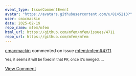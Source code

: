 ```yaml
---
event_type: IssueCommentEvent
avatar: "https://avatars.githubusercontent.com/u/8145213?"
user: cmacmackin
date: 2025-02-19
repo_name: mfem/mfem
html_url: https://github.com/mfem/mfem/issues/4711
repo_url: https://github.com/mfem/mfem
---
```


<a href='https://github.com/cmacmackin' target='_blank'>cmacmackin</a> commented on issue <a href='https://github.com/mfem/mfem/issues/4711' target='_blank'>mfem/mfem#4711</a>.

<small>Yes, it seems it will be fixed in that PR, once it's merged....</small>

<a href='https://github.com/mfem/mfem/issues/4711' target='_blank'>View Comment</a>